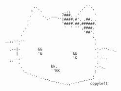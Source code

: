                      ..                     .''.
                    c  '.          _,,    .'    '
                   ,     ,   ___  7###. .'       '
                  .       `-'   ''|####;#'. .##, .
                  ,               '####.##,######.
                 .                 '  ' '' ,####.
                '                           '##'.
               '                                .
        __,,--.--                                '
              '                                  '
          .--|-        &&                        -'-'''-.._
             |         '&              &&         '
            __,-                       '&        -'---.
          ''  ,                                   ;
               .             kk.                 -.-,_
                -_           ''KK                ;
                  ''--,_                        ,
                        ''--,__           __,,--'
                               ''--..,--''     copyleft
